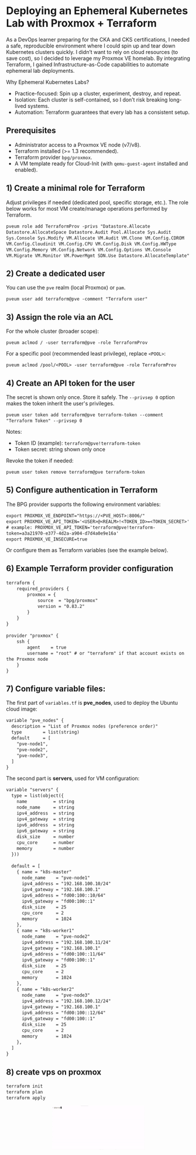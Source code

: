 

# Deploying an Ephemeral Kubernetes Lab with Proxmox + Terraform

As a DevOps learner preparing for the CKA and CKS certifications, I needed a safe, reproducible environment where I could spin up and tear down Kubernetes clusters quickly. I didn’t want to rely on cloud resources (to save cost), so I decided to leverage my Proxmox VE homelab. By integrating Terraform, I gained Infrastructure-as-Code capabilities to automate ephemeral lab deployments.

Why Ephemeral Kubernetes Labs?
* Practice-focused: Spin up a cluster, experiment, destroy, and repeat.
* Isolation: Each cluster is self-contained, so I don’t risk breaking long-lived systems.
* Automation: Terraform guarantees that every lab has a consistent setup.

## Prerequisites

- Administrator access to a Proxmox VE node (v7/v8).
- Terraform installed (>= 1.3 recommended).
- Terraform provider `bpg/proxmox`.
- A VM template ready for Cloud-Init (with `qemu-guest-agent` installed and enabled).

## 1) Create a minimal role for Terraform

Adjust privileges if needed (dedicated pool, specific storage, etc.). The role below works for most VM create/manage operations performed by Terraform.

```
pveum role add TerraformProv -privs "Datastore.Allocate Datastore.AllocateSpace Datastore.Audit Pool.Allocate Sys.Audit Sys.Console Sys.Modify VM.Allocate VM.Audit VM.Clone VM.Config.CDROM VM.Config.Cloudinit VM.Config.CPU VM.Config.Disk VM.Config.HWType VM.Config.Memory VM.Config.Network VM.Config.Options VM.Console VM.Migrate VM.Monitor VM.PowerMgmt SDN.Use Datastore.AllocateTemplate"
```

## 2) Create a dedicated user

You can use the `pve` realm (local Proxmox) or `pam`.

```
pveum user add terraform@pve -comment "Terraform user"
```

## 3) Assign the role via an ACL

For the whole cluster (broader scope):

```
pveum aclmod / -user terraform@pve -role TerraformProv
```

For a specific pool (recommended least privilege), replace `<POOL>`:

```
pveum aclmod /pool/<POOL> -user terraform@pve -role TerraformProv
```

## 4) Create an API token for the user

The secret is shown only once. Store it safely. The `--privsep 0` option makes the token inherit the user's privileges.

```
pveum user token add terraform@pve terraform-token --comment "Terraform Token" --privsep 0
```

Notes:
- Token ID (example): `terraform@pve!terraform-token`
- Token secret: string shown only once

Revoke the token if needed:

```
pveum user token remove terraform@pve terraform-token
```

## 5) Configure authentication in Terraform

The BPG provider supports the following environment variables:

```
export PROXMOX_VE_ENDPOINT="https://<PVE_HOST>:8006/"
export PROXMOX_VE_API_TOKEN='<USER>@<REALM>!<TOKEN_ID>=<TOKEN_SECRET>'
# example: PROXMOX_VE_API_TOKEN='terraform@pve!terraform-token=a3a21970-e377-4d2a-a904-d7d4a0e9e16a'
export PROXMOX_VE_INSECURE=true
```

Or configure them as Terraform variables (see the example below).

## 6) Example Terraform provider configuration

```
terraform {
    required_providers {
        proxmox = {
            source  = "bpg/proxmox"
            version = "0.83.2"
        }
    }
}

provider "proxmox" {
    ssh {
        agent    = true
        username = "root" # or "terraform" if that account exists on the Proxmox node
    }
}
```

## 7) Configure variable files:

The first part of `variables.tf` is **pve_nodes**, used to deploy the Ubuntu cloud image:

```
variable "pve_nodes" {
  description = "List of Proxmox nodes (preference order)"
  type        = list(string)
  default     = [
    "pve-node1",
    "pve-node2",
    "pve-node3",
  ]
}
```

The second part is **servers**, used for VM configuration:

```
variable "servers" {
  type = list(object({
    name          = string
    node_name     = string
    ipv4_address  = string
    ipv4_gateway  = string
    ipv6_address  = string
    ipv6_gateway  = string
    disk_size     = number
    cpu_core      = number
    memory        = number
  }))

  default = [
    { name = "k8s-master"
      node_name    = "pve-node1"
      ipv4_address = "192.168.100.10/24"
      ipv4_gateway = "192.168.100.1"
      ipv6_address = "fd00:100::10/64"
      ipv6_gateway = "fd00:100::1"
      disk_size    = 25
      cpu_core     = 2
      memory       = 1024
    },
    { name = "k8s-worker1"
      node_name    = "pve-node2"
      ipv4_address = "192.168.100.11/24"
      ipv4_gateway = "192.168.100.1"
      ipv6_address = "fd00:100::11/64"
      ipv6_gateway = "fd00:100::1"
      disk_size    = 25
      cpu_core     = 2
      memory       = 1024
    },
    { name = "k8s-worker2"
      node_name    = "pve-node3"
      ipv4_address = "192.168.100.12/24"
      ipv4_gateway = "192.168.100.1"
      ipv6_address = "fd00:100::12/64"
      ipv6_gateway = "fd00:100::1"
      disk_size    = 25
      cpu_core     = 2
      memory       = 1024
    },
  ]
}
```

## 8) create vps on proxmox

```
terraform init
terraform plan
terraform apply
```

<div>
  <center><img src="./screenshot/10-terraform.gif" alt="Interface VXLAN" style="width:50%;"/><center/>
</div>
